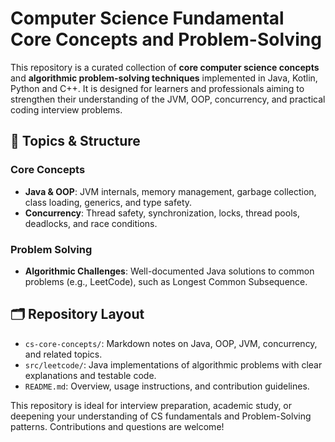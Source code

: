 # Computer Science Fundamental Core Concepts and Problem-Solving

This repository is a curated collection of **core computer science concepts** and **algorithmic problem-solving techniques** implemented in Java, Kotlin, Python and C++. It is designed for learners and professionals aiming to strengthen their understanding of the JVM, OOP, concurrency, and practical coding interview problems.

## 📌 Topics & Structure

### **Core Concepts**
- **Java & OOP**: JVM internals, memory management, garbage collection, class loading, generics, and type safety.
- **Concurrency**: Thread safety, synchronization, locks, thread pools, deadlocks, and race conditions.

### **Problem Solving**
- **Algorithmic Challenges**: Well-documented Java solutions to common problems (e.g., LeetCode), such as Longest Common Subsequence.

## 🗂️ Repository Layout

- `cs-core-concepts/`: Markdown notes on Java, OOP, JVM, concurrency, and related topics.
- `src/leetcode/`: Java implementations of algorithmic problems with clear explanations and testable code.
- `README.md`: Overview, usage instructions, and contribution guidelines.

This repository is ideal for interview preparation, academic study, or deepening your understanding of CS fundamentals and Problem-Solving patterns. Contributions and questions are welcome!